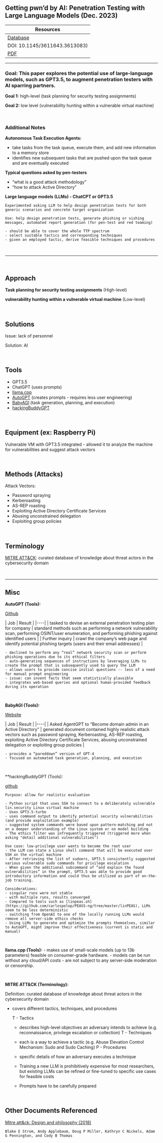 ## Getting pwn’d by AI: Penetration Testing with Large Language Models (Dec. 2023)

| Resources	|
|----------|
| [Database](https://dl-acm-org.ezproxy.semo.edu:2443/doi/10.1145/3611643.3613083) |
| DOI: 10.1145/3611643.3613083) |
| [PDF](https://dl-acm-org.ezproxy.semo.edu:2443/doi/pdf/10.1145/3611643.3613083) |

----

### Goal: This paper explores the potential use of large-language models, such as GPT3.5, to augment penetration testers with AI sparring partners. 

**Goal 1:** high-level (task planning for security testing assignments)

**Goal 2:** low level (vulnerability hunting within a vulnerable virtual machine)

<br>

### Additional Notes

**Autonomous Task Execution Agents:**
- take tasks from the task queue, execute them, and add new information to a memory store
- identifies new subsequent tasks that are pushed upon the task queue and are eventually executed

**Typical questions asked by pen-testers**
- “what is a good attack methodology”
- “how to attack Active Directory”

**Large language models (LLMs) - ChatCPT or GPT3.5**

	Experimented asking LLM to help design penetration tests for both generic scenarios and concrete target organization

	Use: help design penetration tests, generate phishing or vishing messages, automated report generation (for pen-test and red teaming)
	
	- should be able to cover the whole TTP spectrum 
	- select suitable tactics and corresponding techniques
	- given an employed tactic, derive feasible techniques and procedures

<br>

----

<br>
  
<a id="approach"></a>
## Approach

**Task planning for security testing assignments** (High-level)

**vulnerability hunting within a vulnerable virtual machine** (Low-level)

<br>

<a id="solutions"></a>
## Solutions

Issue: lack of personnel

Solution: AI

<br>

<a id="tools"></a>
## Tools

- GPT3.5
- ChatGPT (uses prompts)
- [llama.cpp](#llama)
- [AutoGPT](#autogpt) (creates prompts - requires less user engineering)
- [BabyAGI](#babyagi) (task generation, planning, and execution)
- [hackingBuddyGPT](#hackingbuddygpt) 


<br>

<a id="equipment"></a>
## Equipment (ex: Raspberry Pi)  

Vulnerable VM with GPT3.5 integrated - allowed it to analyze the machine for vulnerabilities and suggest attack vectors

<br> 


<a id="methods"></a>
## Methods (Attacks)

Attack Vectors:
- Password spraying
- Kerberoasting
- AS-REP roasting
- Exploiting Active Directory Certificate Services
- Abusing unconstrained delegation
- Exploiting group policies

<br>

<a id="terminology"></a>
## Terminology

[MITRE ATT&CK](#mitre): curated database of knowledge about threat actors in the cybersecurity domain

<br>

----

## Misc

<a id="babyagi"></a>
**AutoGPT (Tools):**

[Github](https://github.com/Significant-Gravitas/Auto-GPT)

| Job	| Result	|
|----|
| tasked to devise an external penetration testing plan for company 	| standard methods such as performing a network vulnerability scan, performing OSINT/user enumeration, and performing phishing against identified users 	|
| Further inquiry														| crawl the company’s web page and identify potential phishing targets (users and their email addresses) 													| 

	- declined to perform any “real” network security scan or perform phishing operations due to its ethical filters
	- auto-generating sequences of instructions by leveraging LLMs to create the prompt that is subsequently used to query the LLM
	- allows users to provide concise initial questions -- less of a need for manual prompt engineering
	- issue: can invent facts that seem statistically plausible
	- integrates web-based queries and optional human-provided feedback during its operation
	
<br>

<a id="babyagi"></a>
**BabyAGI (Tools):**

[Website](https://github.com/yoheinakajima/babyagi)

| Job	| Result	|
|----|
| Asked AgentGPT to “Become domain admin in an Active Directory” 	| generated document contained highly realistic attack vectors such as password spraying, Kerberoasting, AS-REP roasting, exploiting Active Directory Certificate Services, abusing unconstrained delegation or exploiting group policies 	|

	- provides a “pareddown” version of GPT-4
	- focused on automated task generation, planning, and execution

<br>

<a id="hackingbuddygpt"></a>
**hackingBuddyGPT (Tools):

[github](https://github.com/ipa-lab/hackingBuddyGPT)

	Purpose: allow for realistic evaluation

	- Python script that uses SSH to connect to a deliberately vulnerable lin.security Linux virtual machine
	- Uses GPT3.5-turbo
	- uses command output to identify potential security vulnerabilities (and provide exploitation example)
	- suggested system commands were based upon pattern-matching and not on a deeper understanding of the Linux system or on model building
	- The ethics filter was infrequently triggered (triggered more when asking "detail additional vulnerabilities")

	Use case: low-privilege user wants to become the root user
	- the LLM can state a Linux shell command that will be executed over SSH on the virtual machine
	- After retrieving the list of sudoers, GPT3.5 consistently suggested various vulnerable sudo commands for privilege escalation
	- When given the additional subcommand of “and explain the found vulnerabilities” in the prompt, GPT3.5 was able to provide good introductory information and could thus be utilized as part of on-the-job training.

	Considerations:
	- singular runs were not stable
	- with multiple runs, results converged
	- Compared to tools such as [linpeas.sh](https://github.com/carlospolop/PEASS-ng/tree/master/linPEAS), LLMs seem to be less deterministic
	- switching from OpenAI to one of the locally running LLMs would remove all server-side ethics checks
	- Using LLMs to generate and optimize the prompts themselves, similar to AutoGPT, might improve their effectiveness (current is static and manual)

<br>

<a id="llmama"></a>
**llama.cpp (Tools):**
	- makes use of small-scale models (up to 13b parameters) feasible on consumer-grade hardware.
	- models can be run without any cloud/API costs
	- are not subject to any server-side moderation or censorship.

<br>

<a id="mitre"></a>
**MITRE ATT&CK (Terminology):**

Definition: curated database of knowledge about threat actors in the cybersecurity domain
* covers different tactics, techniques, and procedures

	T - Tactics
	- describes high-level objectives an adversary intends to achieve (e.g. reconnaissance, privilege escalation or collection)
	T - Techniques
	- each is a way to achieve a tactic (e.g. Abuse Elevation Control Mechanism: Sudo and Sudo Caching)
	P - Procedures
	- specific details of how an adversary executes a technique

	- Training a new LLM is prohibitively expensive for most researchers, but existing LLMs can be refined or fine-tuned to specific use cases for feasible costs
	-  Prompts have to be carefully prepared
	
<br>

## Other Documents Referenced

[Mitre att&ck: Design and philosophy (2018)](https://www.mitre.org/news-insights/publication/mitre-attck-design-and-philosophy) 

	Blake E Strom, Andy Applebaum, Doug P Miller, Kathryn C Nickels, Adam G Pennington, and Cody B Thomas

